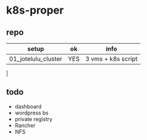 # k8s-proper

## repo

| setup                 | ok    | info
| ---                   | ---   | ---
| 01_jotelulu_cluster   | YES   | 3 vms + k8s script
| 


## todo

<!-- - [ ] **02_rancher_cluster**: troubleshoot: try kubelet's `--node-ip` -->

- dashboard
- wordpress bs
- private registry
- Rancher
- NFS
